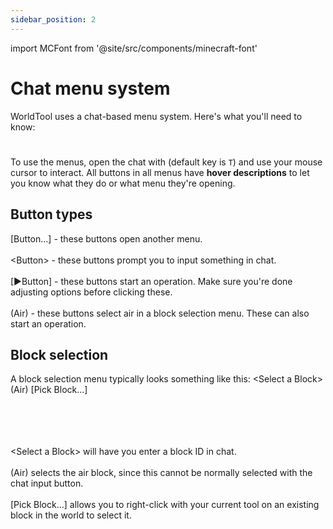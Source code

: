 ```yaml
---
sidebar_position: 2
---
```


import MCFont from '@site/src/components/minecraft-font'

# Chat menu system

WorldTool uses a chat-based menu system. Here's what you'll need to know:
#
To use the menus, open the chat with (default key is `T`) and use your mouse cursor to interact. All buttons in all menus have **hover descriptions** to let you know what they do or what menu they're opening.

## Button types
<MCFont>[Button...]</MCFont> - these buttons open another menu.
<br></br>
<MCFont>&lt;Button&gt;</MCFont> - these buttons prompt you to input something in chat.
<br></br>
<MCFont>[▶Button]</MCFont> - these buttons start an operation. Make sure you're done adjusting options before clicking these.
<br></br>
<MCFont>(Air)</MCFont> - these buttons select air in a block selection menu. These can also start an operation.

## Block selection
A block selection menu typically looks something like this:
<MCFont color="aqua">&lt;Select a Block&gt; </MCFont><MCFont>(Air) </MCFont><MCFont color="green">[Pick Block...]</MCFont>

<br></br>
<br></br>
<MCFont color="aqua">&lt;Select a Block&gt;</MCFont> will have you enter a block ID in chat.
<br></br>
<MCFont>(Air)</MCFont> selects the air block, since this cannot be normally selected with the chat input button.
<br></br>
<MCFont color="green">[Pick Block...]</MCFont> allows you to right-click with your current tool on an existing block in the world to select it.
